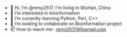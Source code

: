 - 👋 Hi, I’m @renyi2517, I'm living in WuHan, China
- 👀 I’m interested in bioinformation
- 🌱 I’m currently learning Python, Perl, C++
- 💞️ I’m looking to collaborate on Bioinformation project
- 📫 How to reach me : renyi2517@foxmail.com

<!---
renyi2517/renyi2517 is a ✨ special ✨ repository because its `README.md` (this file) appears on your GitHub profile.
You can click the Preview link to take a look at your changes.
--->
